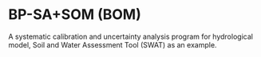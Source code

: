 # BP-SA+SOM (BOM)
A systematic calibration and uncertainty analysis program for hydrological model, Soil and Water Assessment Tool (SWAT) as an example.
